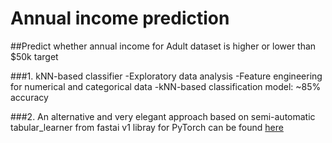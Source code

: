 # Annual income prediction

##Predict whether annual income for Adult dataset is higher or lower than $50k target  

###1. kNN-based classifier
-Exploratory data analysis
-Feature engineering for numerical and categorical data
-kNN-based classification model: ~85% accuracy

###2.  An alternative and very elegant approach based on semi-automatic tabular_learner from fastai v1 libray for PyTorch can be found [here](https://github.com/fastai/course-v3/blob/master/nbs/dl1/lesson4-tabular.ipynb)